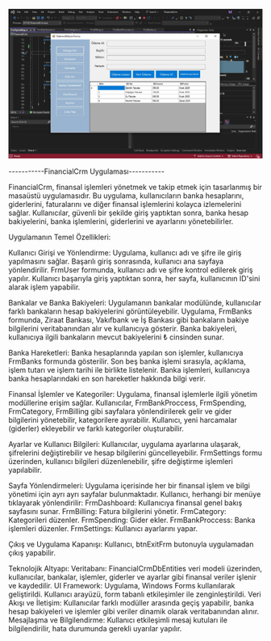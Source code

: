 ﻿![Logo](images/ekranimg.jpg)

-----------FinancialCrm Uygulaması-----------

FinancialCrm, finansal işlemleri yönetmek ve takip etmek için tasarlanmış bir masaüstü uygulamasıdır. Bu uygulama, kullanıcıların banka hesaplarını, giderlerini, faturalarını ve diğer finansal işlemlerini kolayca izlemelerini sağlar. Kullanıcılar, güvenli bir şekilde giriş yaptıktan sonra, banka hesap bakiyelerini, banka işlemlerini, giderlerini ve ayarlarını yönetebilirler.

Uygulamanın Temel Özellikleri:

Kullanıcı Girişi ve Yönlendirme:
Uygulama, kullanıcı adı ve şifre ile giriş yapılmasını sağlar. Başarılı giriş sonrasında, kullanıcı ana sayfaya yönlendirilir. FrmUser formunda, kullanıcı adı ve şifre kontrol edilerek giriş yapılır.
Kullanıcı başarıyla giriş yaptıktan sonra, her sayfa, kullanıcının ID'sini alarak işlem yapabilir.

Bankalar ve Banka Bakiyeleri:
Uygulamanın bankalar modülünde, kullanıcılar farklı bankaların hesap bakiyelerini görüntüleyebilir.
Uygulama, FrmBanks formunda, Ziraat Bankası, Vakıfbank ve İş Bankası gibi bankaların bakiye bilgilerini veritabanından alır ve kullanıcıya gösterir.
Banka bakiyeleri, kullanıcıya ilgili bankaların mevcut bakiyelerini ₺ cinsinden sunar.

Banka Hareketleri:
Banka hesaplarında yapılan son işlemler, kullanıcıya FrmBanks formunda gösterilir.
Son beş banka işlemi sırasıyla, açıklama, işlem tutarı ve işlem tarihi ile birlikte listelenir.
Banka işlemleri, kullanıcıya banka hesaplarındaki en son hareketler hakkında bilgi verir.

Finansal İşlemler ve Kategoriler:
Uygulama, finansal işlemlerle ilgili yönetim modüllerine erişim sağlar. Kullanıcılar, FrmBankProccess, FrmSpending, FrmCategory, FrmBilling gibi sayfalara yönlendirilerek gelir ve gider bilgilerini yönetebilir, kategorilere ayırabilir.
Kullanıcı, yeni harcamalar (giderler) ekleyebilir ve farklı kategoriler oluşturabilir.

Ayarlar ve Kullanıcı Bilgileri:
Kullanıcılar, uygulama ayarlarına ulaşarak, şifrelerini değiştirebilir ve hesap bilgilerini güncelleyebilir.
FrmSettings formu üzerinden, kullanıcı bilgileri düzenlenebilir, şifre değiştirme işlemleri yapılabilir.

Sayfa Yönlendirmeleri:
Uygulama içerisinde her bir finansal işlem ve bilgi yönetimi için ayrı ayrı sayfalar bulunmaktadır. Kullanıcı, herhangi bir menüye tıklayarak yönlendirilir:
FrmDashboard: Kullanıcıya finansal genel bakış sayfasını sunar.
FrmBilling: Fatura bilgilerini yönetir.
FrmCategory: Kategorileri düzenler.
FrmSpending: Gider ekler.
FrmBankProccess: Banka işlemleri düzenler.
FrmSettings: Kullanıcı ayarlarını yapar.

Çıkış ve Uygulama Kapanışı:
Kullanıcı, btnExitFrm butonuyla uygulamadan çıkış yapabilir.

Teknolojik Altyapı:
Veritabanı: FinancialCrmDbEntities veri modeli üzerinden, kullanıcılar, bankalar, işlemler, giderler ve ayarlar gibi finansal veriler işlenir ve kaydedilir.
UI Framework: Uygulama, Windows Forms kullanılarak geliştirildi. Kullanıcı arayüzü, form tabanlı etkileşimler ile zenginleştirildi.
Veri Akışı ve İletişim: Kullanıcılar farklı modüller arasında geçiş yapabilir, banka hesap bakiyeleri ve işlemler gibi veriler dinamik olarak veritabanından alınır.
Mesajlaşma ve Bilgilendirme: Kullanıcı etkileşimli mesaj kutuları ile bilgilendirilir, hata durumunda gerekli uyarılar yapılır.
